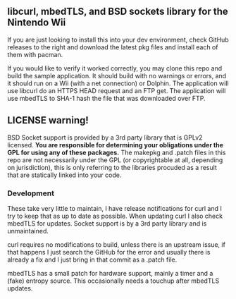 ## libcurl, mbedTLS, and BSD sockets library for the Nintendo Wii

If you are just looking to install this into your dev environment, check GitHub releases
to the right and download the latest pkg files and install each of them with pacman.

If you would like to verify it worked correctly, you may clone this repo and build the sample application.
It should build with no warnings or errors, and it should run on a Wii (with a net connection) or Dolphin. The
application will use libcurl do an HTTPS HEAD request and an FTP get. The application will use mbedTLS to SHA-1
hash the file that was downloaded over FTP.


## LICENSE warning!

BSD Socket support is provided by a 3rd party library that is GPLv2 licensed. **You are responsible for determining
your obligations under the GPL for using any of these packages.** The makepkg and .patch files in this repo are not
necessarily under the GPL (or copyrightable at all, depending on jurisdiction), this is only referring to the
libraries procuded as a result that are statically linked into your code.


### Development

These take very little to maintain, I have release notifications for curl and I try to keep that as up to date
as possible. When updating curl I also check mbedTLS for updates. Socket support is by a 3rd party library and
is unmaintained.

curl requires no modifications to build, unless there is an upstream issue, if that happens I just search the
GitHub for the error and usually there is already a fix and I just bring in that commit as a .patch file.

mbedTLS has a small patch for hardware support, mainly a timer and a (fake) entropy source. This occasionally
needs a touchup after mbedTLS updates.
